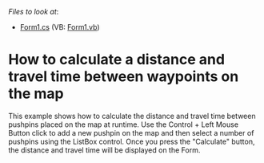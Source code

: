 <!-- default file list -->
*Files to look at*:

* [Form1.cs](./CS/TravelTimeDistance/Form1.cs) (VB: [Form1.vb](./VB/TravelTimeDistance/Form1.vb))
<!-- default file list end -->
# How to calculate a distance and travel time between waypoints on the map


This example shows how to calculate the distance and travel time between pushpins placed on the map at runtime. Use the Control + Left Mouse Button click to add a new pushpin on the map and then select a number of pushpins using the ListBox control. Once you press the "Calculate" button, the distance and travel time will be displayed on the Form.

<br/>


